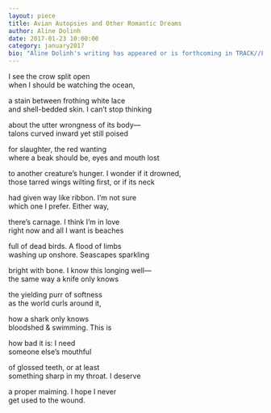 ```yaml
---
layout: piece
title: Avian Autopsies and Other Romantic Dreams
author: Aline Dolinh
date: 2017-01-23 10:00:00
category: january2017
bio: "Aline Dolinh's writing has appeared or is forthcoming in TRACK//FOUR, Hooligan Magazine, and elsewhere. She is currently studying at the University of Virginia, reads poetry for The Adroit Journal, and tweets @alinedolinh."
---
```


I see the crow split open<br />
when I should be watching the ocean,

a stain between frothing white lace<br />
and shell-bedded skin. I can’t stop thinking

about the utter wrongness of its body—<br />
talons curved inward yet still poised 

for slaughter, the red wanting<br />
where a beak should be, eyes and mouth lost

to another creature’s hunger. I wonder if it drowned,<br />
those tarred wings wilting first, or if its neck

had given way like ribbon. I’m not sure<br />
which one I prefer. Either way, 

there’s carnage. I think I’m in love <br />
right now and all I want is beaches 

full of dead birds. A flood of limbs <br />
washing up onshore. Seascapes sparkling

bright with bone.  I know this longing well—<br />
the same way a knife only knows

the yielding purr of softness<br />
as the world curls around it,

how a shark only knows<br />
bloodshed & swimming. This is 

how bad it is: I need <br />
someone else’s mouthful

of glossed teeth, or at least<br />
something sharp in my throat. I deserve

a proper maiming. I hope I never<br />
get used to the wound.